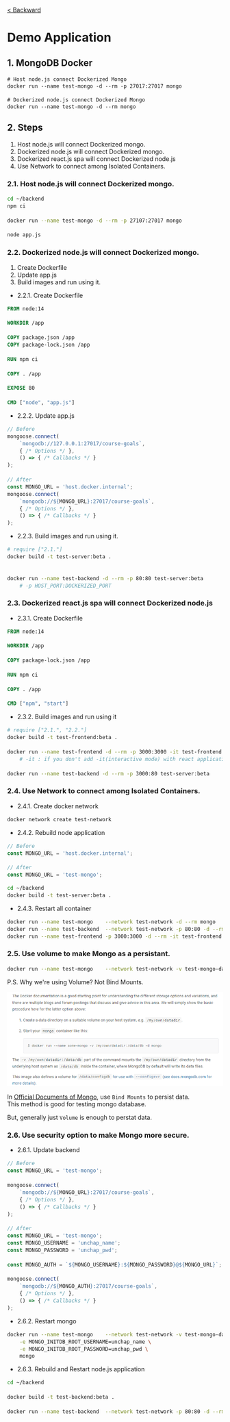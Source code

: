 [< Backward](../README.md)

# Demo Application

## 1. MongoDB Docker

```
# Host node.js connect Dockerized Mongo
docker run --name test-mongo -d --rm -p 27017:27017 mongo

# Dockerized node.js connect Dockerized Mongo
docker run --name test-mongo -d --rm mongo
```

## 2. Steps

1. Host node.js will connect Dockerized mongo.
2. Dockerized node.js will connect Dockerized mongo.
3. Dockerized react.js spa will connect Dockerized node.js
4. Use Network to connect among Isolated Containers.

### 2.1. Host node.js will connect Dockerized mongo.

```sh
cd ~/backend
npm ci

docker run --name test-mongo -d --rm -p 27107:27017 mongo

node app.js
```

### 2.2. Dockerized node.js will connect Dockerized mongo.

1. Create Dockerfile
2. Update app.js
3. Build images and run using it.

- 2.2.1. Create Dockerfile

```Dockerfile
FROM node:14

WORKDIR /app

COPY package.json /app
COPY package-lock.json /app

RUN npm ci

COPY . /app

EXPOSE 80

CMD ["node", "app.js"]
```

- 2.2.2. Update app.js

```js
// Before
mongoose.connect(
    `mongodb://127.0.0.1:27017/course-goals`,
    { /* Options */ },
    () => { /* Callbacks */ }
);

// After
const MONGO_URL = 'host.docker.internal';
mongoose.connect(
    `mongodb://${MONGO_URL}:27017/course-goals`,
    { /* Options */ },
    () => { /* Callbacks */ }
);
```

- 2.2.3. Build images and run using it.

```sh
# require ["2.1."]
docker build -t test-server:beta .


docker run --name test-backend -d --rm -p 80:80 test-server:beta
    # -p HOST_PORT:DOCKERIZED_PORT
```

### 2.3. Dockerized react.js spa will connect Dockerized node.js

- 2.3.1. Create Dockerfile

```Dockerfile
FROM node:14

WORKDIR /app

COPY package-lock.json /app

RUN npm ci

COPY . /app

CMD ["npm", "start"]
```

- 2.3.2. Build images and run using it

```sh
# require ["2.1.", "2.2."]
docker build -t test-frontend:beta .

docker run --name test-frontend -d --rm -p 3000:3000 -it test-frontend:beta
    # -it : if you don't add -it(interactive mode) with react application, you can't run react container.
    
docker run --name test-backend -d --rm -p 3000:80 test-server:beta
```

### 2.4. Use Network to connect among Isolated Containers.

- 2.4.1. Create docker network

```sh
docker network create test-network
```

- 2.4.2. Rebuild node application

```js
// Before
const MONGO_URL = 'host.docker.internal';

// After
const MONGO_URL = 'test-mongo';
```

```sh
cd ~/backend
docker build -t test-server:beta .
```

- 2.4.3. Restart all container

```sh
docker run --name test-mongo    --network test-network -d --rm mongo
docker run --name test-backend  --network test-network -p 80:80 -d --rm test-server:beta
docker run --name test-frontend -p 3000:3000 -d --rm -it test-frontend:beta
```

### 2.5. Use volume to make Mongo as a persistant.

```sh
docker run --name test-mongo    --network test-network -v test-mongo-data:/data/db --rm -d mongo
```

P.S. Why we're using Volume? Not Bind Mounts.

<img
    style="width: 600px;"
    src="../../images/mongo-volume.png"/>

In [Official Documents of Mongo](https://hub.docker.com/_/mongo), use `Bind Mounts` to persist data.<br>
This method is good for testing mongo database.

But, generally just `Volume` is enough to perstat data.

### 2.6. Use security option to make Mongo more secure.

- 2.6.1. Update backend
```js
// Before
const MONGO_URL = 'test-mongo';

mongoose.connect(
    `mongodb://${MONGO_URL}:27017/course-goals`,
    { /* Options */ },
    () => { /* Callbacks */ }
);

// After
const MONGO_URL = 'test-mongo';
const MONGO_USERNAME = 'unchap_name';
const MONGO_PASSWORD = 'unchap_pwd';

const MONGO_AUTH = `${MONGO_USERNAME}:${MONGO_PASSWORD}@${MONGO_URL}`;

mongoose.connect(
    `mongodb://${MONGO_AUTH}:27017/course-goals`,
    { /* Options */ },
    () => { /* Callbacks */ }
);
```

- 2.6.2. Restart mongo

```sh
docker run --name test-mongo    --network test-network -v test-mongo-data:/data/db --rm -d \
    -e MONGO_INITDB_ROOT_USERNAME=unchap_name \
    -e MONGO_INITDB_ROOT_PASSWORD=unchap_pwd \
    mongo
```

- 2.6.3. Rebuild and Restart node.js application

```sh
cd ~/backend

docker build -t test-backend:beta .

docker run --name test-backend  --network test-network -p 80:80 -d --rm test-server:beta
```